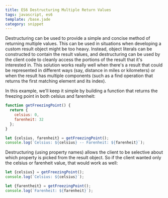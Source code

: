 ```yaml
---
title: ES6 Destructuring Multiple Return Values
tags: javascript, es6
template: /base.jade
category: snippet
---
```


Destructuring can be used to provide a simple and concise method of returning multiple values. This can be used in situations when developing a custom result object might be too heavy. Instead, object literals can be constructed to contain the result values, and destructuring can be used by the client code to cleanly access the portions of the result that it's interested in. This solution works really well when there's a result that could be represented in different ways (say, distance in miles or kilometers) or when the result has multiple components (such as a find operation that returns the first matching element and its index).

In this example, we'll keep it simple by building a function that returns the freezing point in both celsius and farenheit:

```javascript
function getFreezingPoint() {
  return {
    celsius: 0,
    farenheit: 32
  };
}

let {celsius, farenheit} = getFreezingPoint();
console.log(`Celsius: ${celsius} -- Farenheit: ${farenheit}`);
```

Destructuring (using property names) allows the client to be selective about which property is picked from the result object. So if the client wanted only the celsius or farenheit value, that would work as well:

```javascript
let {celsius} = getFreezingPoint();
console.log(`Celsius: ${celsius}`);

let {farentheit} = getFreezingPoint();
console.log(`Farenheit: ${farenheit}`);
```
